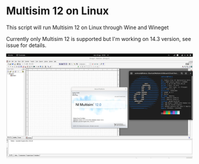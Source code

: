 # Multisim 12 on Linux

This script will run Multisim 12 on Linux through Wine and Wineget

Currently only Multisim 12 is supported but I'm working on 14.3 version, see issue for details.

![This is an image](/screen.png)

